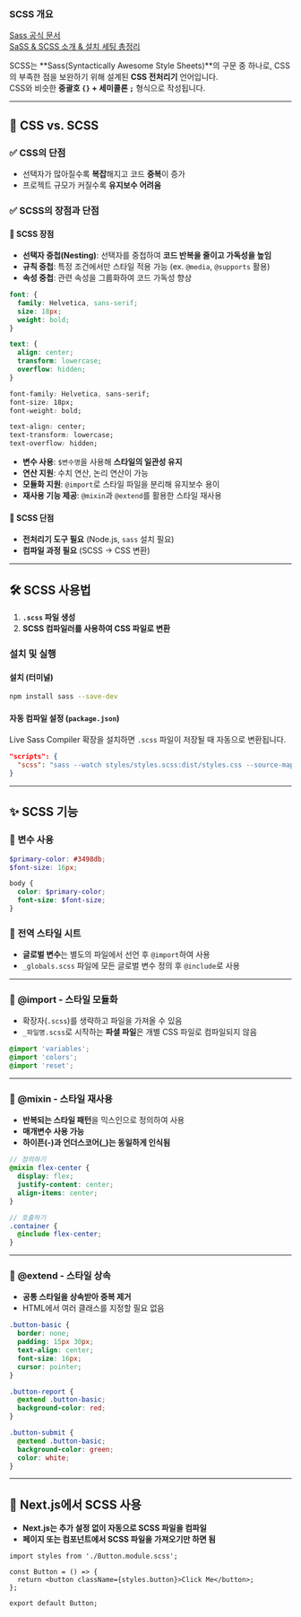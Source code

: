 ### SCSS 개요

[Sass 공식 문서](https://sass-lang.com/documentation)  
[SaSS & SCSS 소개 & 설치 세팅 총정리](https://inpa.tistory.com/entry/SCSS-%F0%9F%92%8E-SassSCSS-%EB%9E%80-%EC%84%A4%EC%B9%98-%EB%B0%8F-%EC%BB%B4%ED%8C%8C%EC%9D%BC)

SCSS는 **Sass(Syntactically Awesome Style Sheets)**의 구문 중 하나로, CSS의 부족한 점을 보완하기 위해 설계된 **CSS 전처리기** 언어입니다.  
CSS와 비슷한 **중괄호 `{}` + 세미콜론 `;`** 형식으로 작성됩니다.

---

## 📌 CSS vs. SCSS

### ✅ CSS의 단점

- 선택자가 많아질수록 **복잡**해지고 코드 **중복**이 증가
- 프로젝트 규모가 커질수록 **유지보수 어려움**

### ✅ SCSS의 장점과 단점

#### **🔹 SCSS 장점**

- **선택자 중첩(Nesting)**: 선택자를 중첩하여 **코드 반복을 줄이고 가독성을 높임**
- **규칙 중첩**: 특정 조건에서만 스타일 적용 가능 (ex. `@media`, `@supports` 활용)
- **속성 중첩**: 관련 속성을 그룹화하여 코드 가독성 향상

```scss
font: {
  family: Helvetica, sans-serif;
  size: 18px;
  weight: bold;
}

text: {
  align: center;
  transform: lowercase;
  overflow: hidden;
}
```

```css
font-family: Helvetica, sans-serif;
font-size: 18px;
font-weight: bold;

text-align: center;
text-transform: lowercase;
text-overflow: hidden;
```

- **변수 사용**: `$변수명`을 사용해 **스타일의 일관성 유지**
- **연산 지원**: 수치 연산, 논리 연산이 가능
- **모듈화 지원**: `@import`로 스타일 파일을 분리해 유지보수 용이
- **재사용 기능 제공**: `@mixin`과 `@extend`를 활용한 스타일 재사용

#### **🔸 SCSS 단점**

- **전처리기 도구 필요** (Node.js, `sass` 설치 필요)
- **컴파일 과정 필요** (SCSS → CSS 변환)

---

## 🛠 SCSS 사용법

1. **`.scss` 파일 생성**
2. **SCSS 컴파일러를 사용하여 CSS 파일로 변환**

### 설치 및 실행

#### **설치 (터미널)**

```bash
npm install sass --save-dev
```

#### **자동 컴파일 설정 (`package.json`)**

Live Sass Compiler 확장을 설치하면 `.scss` 파일이 저장될 때 자동으로 변환됩니다.

```json
"scripts": {
  "scss": "sass --watch styles/styles.scss:dist/styles.css --source-map dist/styles.css.map"
}
```

---

## ✨ SCSS 기능

### 🔹 **변수 사용**

```scss
$primary-color: #3498db;
$font-size: 16px;

body {
  color: $primary-color;
  font-size: $font-size;
}
```

### 🔹 **전역 스타일 시트**

- **글로벌 변수**는 별도의 파일에서 선언 후 `@import`하여 사용
- `_globals.scss` 파일에 모든 글로벌 변수 정의 후 `@include`로 사용

---

### 🔹 **@import - 스타일 모듈화**

- 확장자(`.scss`)를 생략하고 파일을 가져올 수 있음
- `_파일명.scss`로 시작하는 **파셜 파일**은 개별 CSS 파일로 컴파일되지 않음

```scss
@import 'variables';
@import 'colors';
@import 'reset';
```

---

### 🔹 **@mixin - 스타일 재사용**

- **반복되는 스타일 패턴**을 믹스인으로 정의하여 사용
- **매개변수 사용 가능**
- **하이픈(-)과 언더스코어(\_)는 동일하게 인식됨**

```scss
// 정의하기
@mixin flex-center {
  display: flex;
  justify-content: center;
  align-items: center;
}

// 호출하기
.container {
  @include flex-center;
}
```

---

### 🔹 **@extend - 스타일 상속**

- **공통 스타일을 상속받아 중복 제거**
- HTML에서 여러 클래스를 지정할 필요 없음

```scss
.button-basic {
  border: none;
  padding: 15px 30px;
  text-align: center;
  font-size: 16px;
  cursor: pointer;
}

.button-report {
  @extend .button-basic;
  background-color: red;
}

.button-submit {
  @extend .button-basic;
  background-color: green;
  color: white;
}
```

---

## 🚀 Next.js에서 SCSS 사용

- **Next.js는 추가 설정 없이 자동으로 SCSS 파일을 컴파일**
- **페이지 또는 컴포넌트에서 SCSS 파일을 가져오기만 하면 됨**

```tsx
import styles from './Button.module.scss';

const Button = () => {
  return <button className={styles.button}>Click Me</button>;
};

export default Button;
```
